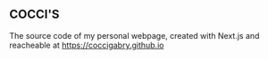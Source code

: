 ## COCCI'S 

The source code of my personal webpage, created with Next.js and reacheable at https://coccigabry.github.io
